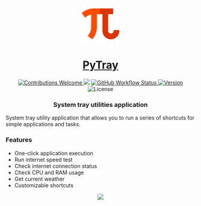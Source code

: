 <div align="center">
<!-- Title: -->
  <a href="https://github.com/ASJordi/PyTray">
    <img src="./pytray/images/icon.png" height="100">
  </a>
  <h1><a href="https://github.com/ASJordi/PyTray">PyTray</a></h1>
<!-- Labels: -->
  <!-- First row: -->
  <a href="https://github.com/ASJordi/PyTray/pulls">
    <img src="https://img.shields.io/static/v1.svg?label=Contributions&message=Welcome&color=0059b3" height="20" alt="Contributions Welcome">
  </a>
  <img src="https://img.shields.io/github/repo-size/ASJordi/PyTray.svg?label=Repo%20size" height="20">
  <a href="https://github.com/ASJordi/PyTray/actions">
    <img src="https://img.shields.io/github/actions/workflow/status/ASJordi/PyTray/unit-tests.yml?label=CI" height="20" alt="GitHub Workflow Status">
  </a>
  <a href="">
    <img src="https://img.shields.io/github/v/tag/ASJordi/PyTray?label=Version" height="20" alt="Version">
  </a>
  <a>
    <img src="https://img.shields.io/github/license/ASJordi/PyTray?label=License" height="20" alt="License">
  </a>
<!-- Short description: -->
  <h3>System tray utilities application</h3>
</div>

System tray utility application that allows you to run a series of shortcuts for simple applications and tasks.

### Features

- One-click application execution
- Run internet speed test
- Check internet connection status
- Check CPU and RAM usage
- Get current weather
- Customizable shortcuts

<div align="center">
<!-- Gif: -->
  <img src="./pytray/images/pytray.gif" height="180">
</div>